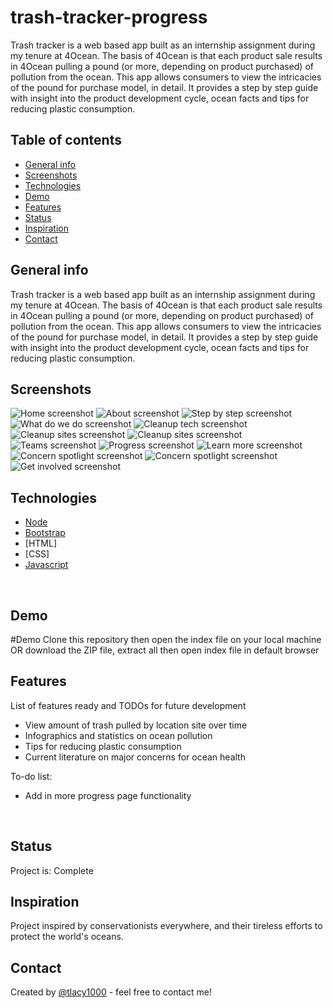 # trash-tracker-progress
​Trash tracker is a web based app built as an internship assignment during my tenure at 4Ocean.  The basis of 4Ocean is that each product sale results in 4Ocean pulling a pound (or more, depending on product purchased) of pollution from the ocean. This app allows consumers to view the intricacies of the pound for purchase model, in detail. It provides a step by step guide with insight into the product development cycle, ocean facts and tips for reducing plastic consumption.
## Table of contents
* [General info](#general-info)
* [Screenshots](#screenshots)
* [Technologies](#technologies)
* [Demo](#demo)
* [Features](#features)
* [Status](#status)
* [Inspiration](#inspiration)
* [Contact](#contact)
​
## General info
 Trash tracker is a web based app built as an internship assignment during my tenure at 4Ocean.  The basis of 4Ocean is that each product sale results in 4Ocean pulling a pound (or more, depending on product purchased) of pollution from the ocean. This app allows consumers to view the intricacies of the pound for purchase model, in detail. It provides a step by step guide with insight into the product development cycle, ocean facts and tips for reducing plastic consumption.
​
## Screenshots
![Home screenshot](./assets/img/screens/home.png)
![About screenshot](./assets/img/screens/about1.png)
![Step by step screenshot](./assets/img/screens/stepbystep.png)
![What do we do screenshot](./assets/img/screens/whatdowedo.png)
![Cleanup tech screenshot](./assets/img/screens/tools.png)
![Cleanup sites screenshot](./assets/img/screens/cleanup1.png)
![Cleanup sites screenshot](./assets/img/screens/cleanup2.png)
![Teams screenshot](./assets/img/screens/teams.png)
![Progress screenshot](./assets/img/screens/progress.png)
![Learn more screenshot](./assets/img/screens/learnmore.png)
![Concern spotlight screenshot](./assets/img/screens/concern1.png)
![Concern spotlight screenshot](./assets/img/screens/concern2.png)
![Get involved screenshot](./assets/img/screens/getinvolved.png)
​
## Technologies
* [Node](https://nodejs.org) 
* [Bootstrap](https://www.bootstrap.com/)  
* [HTML]
* [CSS]
* [Javascript](https://www.javascript.com/)

​
## Demo

#Demo Clone this repository then open the index file on your local machine OR download the ZIP file, extract all then open index file in default browser
​

## Features
List of features ready and TODOs for future development
* View amount of trash pulled by location site over time
* Infographics and statistics on ocean pollution
* Tips for reducing plastic consumption
* Current literature on major concerns for ocean health
​

To-do list:
* Add in more progress page functionality 

​
## Status
Project is: Complete
​
## Inspiration
Project inspired by conservationists everywhere, and their tireless efforts to protect the world's oceans.
​
## Contact
Created by [@tlacy1000](https://www.lacytammy.com/) - feel free to contact me!
